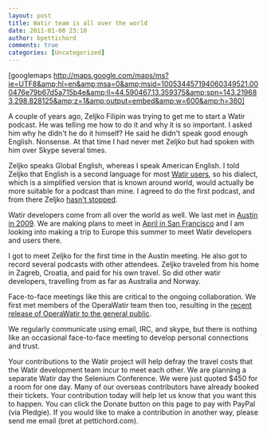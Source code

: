 ```yaml
---
layout: post
title: Watir team is all over the world
date: 2011-01-08 23:10
author: bpettichord
comments: true
categories: [Uncategorized]
---
```

[googlemaps http://maps.google.com/maps/ms?ie=UTF8&amp;hl=en&amp;msa=0&amp;msid=100534457194060349521.000476e79b67d5a715b4e&amp;ll=44.590467,13.359375&amp;spn=143.219683,298.828125&amp;z=1&amp;output=embed&amp;w=600&amp;h=360]

A couple of years ago, Zeljko Filipin was trying to get me to start a Watir podcast. He was telling me how to do it and why it is so important. I asked him why he didn't he do it himself? He said he didn't speak good enough English. Nonsense. At that time I had never met Zeljko but had spoken with him over Skype several times.

Zeljko speaks Global English, whereas I speak American English. I told Zeljko that English is a second language for most <a title="Watir Users" href="http://wiki.openqa.org/display/WTR/Watir+Users">Watir users</a>, so his dialect, which is a simplified version that is known around world, would actually be more suitable for a podcast than mine. I agreed to do the first podcast, and from there Zeljko <a title="Watir Podcast" href="http://watirpodcast.zeljkofilipin.com/">hasn't stopped</a>.

Watir developers come from all over the world as well. We last met in <a title="Austin Workshop on Test Automation 2009" href="http://awta.wikispaces.com/AWTA+2009">Austin in 2009</a>. We are making plans to meet in <a title="Selenium Conference" href="http://www.seleniumconf.com/">April in San Francisco</a> and I am looking into making a trip to Europe this summer to meet Watir developers and users there.

I got to meet Zeljko for the first time in the Austin meeting. He also got to record several podcasts with other attendees. Zeljko traveled from his home in Zagreb, Croatia, and paid for his own travel. So did other watir developers, travelling from as far as Australia and Norway.

Face-to-face meetings like this are critical to the ongoing collaboration. We first met members of the OperaWatir team then too, resulting in the <a href="http://my.opera.com/core/blog/operawatir-pre-release">recent release of OperaWatir to the general public</a>.

We regularly communicate using email, IRC, and skype, but there is nothing like an occasional face-to-face meeting to develop personal connections and trust.

Your contributions to the Watir project will help defray the travel costs that the Watir development team incur to meet each other. We are planning a separate Watir day the Selenium Conference. We were just quoted $450 for a room for one day. Many of our overseas contributors have already booked their tickets. Your contribution today will help let us know that you want this to happen. You can click the Donate button on this page to pay with PayPal (via Pledgie). If you would like to make a contribution in another way, please send me email (bret at pettichord.com).
